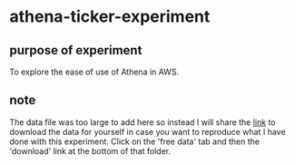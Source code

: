 # athena-ticker-experiment

## purpose of experiment
To explore the ease of use of Athena in AWS. 

## note
The data file was too large to add here so instead I will share the <a href="https://quantquote.com/historical-stock-data">link<a/> to download the data for yourself in case you want to reproduce what I have done with this experiment. Click on the 'free data' tab and then the 'download' link at the bottom of that folder.
